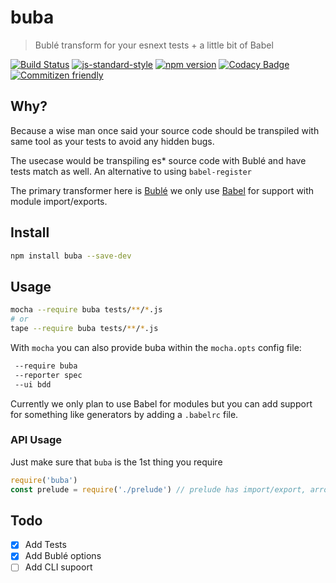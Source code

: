 # buba
> Bublé transform for your esnext tests + a little bit of Babel

[![Build Status](https://travis-ci.org/davidchase/buba.svg?branch=master)](https://travis-ci.org/davidchase/buba) [![js-standard-style](https://img.shields.io/badge/code%20style-standard-brightgreen.svg)](http://standardjs.com/)
[![npm version](https://img.shields.io/npm/v/buba.svg)](https://www.npmjs.com/package/buba)
[![Codacy Badge](https://api.codacy.com/project/badge/Coverage/b3b512a5e0854a98bea75538647e84c4)](https://www.codacy.com/app/davidchase/buba?utm_source=github.com&amp;utm_medium=referral&amp;utm_content=davidchase/buba&amp;utm_campaign=Badge_Coverage)
[![Commitizen friendly](https://img.shields.io/badge/commitizen-friendly-brightgreen.svg)](http://commitizen.github.io/cz-cli/)

## Why?
Because a wise man once said your source code should be transpiled with same tool as your tests to avoid any hidden bugs.

The usecase would be transpiling es* source code with Bublé and have tests match as well. An alternative to using `babel-register`

The primary transformer here is [Bublé](buble.surge.sh/#) we only use [Babel](babeljs.io) for support with module import/exports.


## Install

```sh
npm install buba --save-dev
```

## Usage

```sh
mocha --require buba tests/**/*.js
# or
tape --require buba tests/**/*.js
```

With `mocha` you can also provide buba within the `mocha.opts` config file:

```sh
 --require buba
 --reporter spec
 --ui bdd
```

Currently we only plan to use Babel for modules but you can add support for something like generators by adding a `.babelrc` file.

### API Usage

Just make sure that `buba` is the 1st thing you require

```js
require('buba')
const prelude = require('./prelude') // prelude has import/export, arrow functions, etc
```


## Todo
- [x] Add Tests
- [x] Add Bublé options
- [ ] Add CLI supoort
